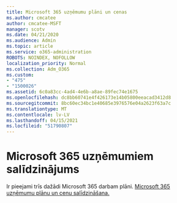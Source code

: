 ```yaml
---
title: Microsoft 365 uzņēmumu plāni un cenas
ms.author: cmcatee
author: cmcatee-MSFT
manager: scotv
ms.date: 04/21/2020
ms.audience: Admin
ms.topic: article
ms.service: o365-administration
ROBOTS: NOINDEX, NOFOLLOW
localization_priority: Normal
ms.collection: Adm_O365
ms.custom:
- "475"
- "1500026"
ms.assetid: 6c0a83cc-4ad4-4e6b-a8ae-89fec74e1675
ms.openlocfilehash: dc8bb60741e4f426173e14b05800eeacad3412d8
ms.sourcegitcommit: 8bc60ec34bc1e40685e3976576e04a2623f63a7c
ms.translationtype: MT
ms.contentlocale: lv-LV
ms.lasthandoff: 04/15/2021
ms.locfileid: "51790807"
---
```

# <a name="compare-microsoft-365-for-business"></a>Microsoft 365 uzņēmumiem salīdzinājums

Ir pieejami trīs dažādi Microsoft 365 darbam plāni. [Microsoft 365 uzņēmumu plānu un cenu salīdzināšana.](https://products.office.com/compare-all-microsoft-office-products?tab=2)  